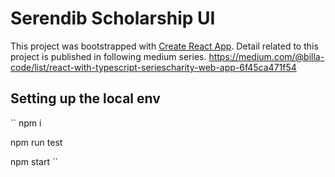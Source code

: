 # Serendib Scholarship UI

This project was bootstrapped with [Create React App](https://github.com/facebook/create-react-app).
Detail related to this project is published in following medium series.
https://medium.com/@billa-code/list/react-with-typescript-seriescharity-web-app-6f45ca471f54

## Setting up the local env
``
npm i

npm run test

npm start
``


